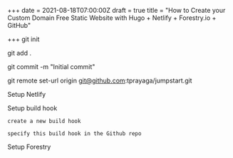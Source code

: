 +++
date = 2021-08-18T07:00:00Z
draft = true
title = "How to Create your Custom Domain Free Static Website with Hugo + Netlify + Forestry.io + GitHub"

+++
git init

git add .

git commit -m "Initial commit"

git remote set-url origin git@github.com:tprayaga/jumpstart.git

Setup Netlify

Setup build hook

    create a new build hook
    
    specify this build hook in the Github repo

Setup Forestry